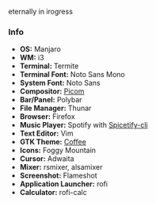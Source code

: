 eternally in irogress

### Info

-  **OS:** Manjaro
-  **WM:** i3
-  **Terminal:** Termite
-  **Terminal Font:** Noto Sans Mono
-  **System Font:** Noto Sans
-  **Compositor:** [Picom](https://github.com/yshui/picom)
-  **Bar/Panel:** Polybar
-  **File Manager:** Thunar
-  **Browser:** Firefox
-  **Music Player:** Spotify with [Spicetify-cli](https://github.com/khanhas/spicetify-cli)
-  **Text Editor:** Vim
-  **GTK Theme:** [Coffee](https://github.com/danielammartins/KDEdotfiles/tree/main/.themes/Coffee) 
-  **Icons:** Foggy Mountain
-  **Cursor:** Adwaita
-  **Mixer:** rsmixer, alsamixer
-  **Screenshot:** Flameshot 
-  **Application Launcher:** rofi
-  **Calculator:** rofi-calc
